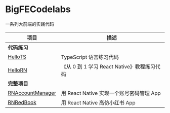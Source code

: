 # BigFECodelabs
一系列大前端的实践代码

| 项目                                                         | 描述                            |
| ------------------------------------------------------------ | ------------------------------- |
| **代码练习** |  |
| [HelloTS](https://github.com/owenleexiaoyu/BigFECodelabs/tree/main/HelloTS) | TypeScript 语言练习代码  |
| [HelloRN](https://github.com/owenleexiaoyu/BigFECodelabs/tree/main/HelloRN) | 《从 0 到 1 学习 React Native》教程练习代码  |
| **完整项目** |  |
| [RNAccountManager](https://github.com/owenleexiaoyu/BigFECodelabs/tree/main/RNAccountManager) | 用 React Native 实现一个账号密码管理 App  |
| [RNRedBook](https://github.com/owenleexiaoyu/BigFECodelabs/tree/main/RNRedBook) | 用 React Native 高仿小红书 App  |
